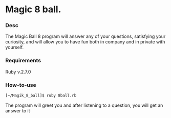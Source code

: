Magic 8 ball. 
============
### Desc

The Magic Ball 8 program will answer any of your questions, 
satisfying your curiosity, and will allow you to have fun 
both in company and in private with yourself.

### Requirements

Ruby v.2.7.0

### How-to-use

```bash
[~/Magik_8_ball]$ ruby 8ball.rb
```
The program will greet you and after listening to a question, 
you will get an answer to it
